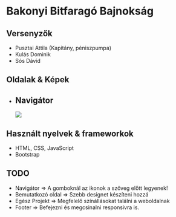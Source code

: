 # Bakonyi Bitfaragó Bajnokság

## Versenyzők

- Pusztai Attila (Kapitány, péniszpumpa)
- Kulás Dominik
- Sós Dávid

## Oldalak & Képek

- ## Navigátor
    ![](https://i.imgur.com/CAHl8vk.png)

## Használt nyelvek & frameworkok

- HTML, CSS, JavaScript
- Bootstrap

## TODO

- Navigátor => A gomboknál az ikonok a szöveg előtt legyenek!
- Bemutatkozó oldal => Szebb designet készíteni hozzá
- Egész Projekt => Megfelelő színállásokat találni a weboldalnak
- Footer => Befejezni és megcsinalni responsivra is.